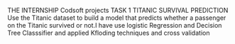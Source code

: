  THE INTERNSHIP
Codsoft projects
TASK 1
TITANIC SURVIVAL PREDICTION
Use the Titanic dataset to build a model that predicts whether a passenger on the Titanic survived or not.I have use logistic Regression and Decision Tree Classsifier and applied Kfloding techniques and cross validation
